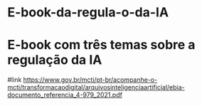 # E-book-da-regula-o-da-IA
# E-book com três temas sobre a regulação da IA
#link
https://www.gov.br/mcti/pt-br/acompanhe-o-mcti/transformacaodigital/arquivosinteligenciaartificial/ebia-documento_referencia_4-979_2021.pdf
